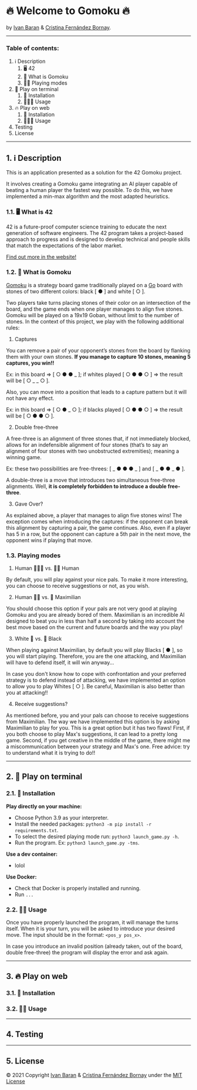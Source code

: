 # 🔥 Welcome to Gomoku 🔥
by [Ivan Baran](https://github.com/42ibaran) & [Cristina Fernández Bornay](https://github.com/CristinaFdezBornay).
___
### Table of contents:
1. ℹ️ Description
    1. 🖥️ 4️2
    2. 🧮 What is Gomoku
    3. 🤹🏽 Playing modes
2. 🤖 Play on terminal
    1. 🔨 Installation
    2. 🏄🏽‍♀️ Usage
3. 🔥 Play on web
    1. 🔨 Installation
    2. 🏄🏽‍♀️ Usage
4. Testing
5. License
___
## 1. ℹ️ **Description**

This is an application presented as a solution for the 42 Gomoku project.

It involves creating a Gomoku game integrating an AI player capable of beating a human
player the fastest way possible. To do this, we have implemented a min-max algorithm and
the most adapted heuristics.

### 1.1. 🖥️ **What is 4️2**

42 is a future-proof computer science training to educate the next generation of
software engineers. The 42 program takes a project-based approach to progress and
is designed to develop technical and people skills that match the expectations of
the labor market.

[Find out more in the website!](https://42.fr/en/homepage/)

### 1.2. 🧮 **What is Gomoku**

[Gomoku](https://en.wikipedia.org/wiki/Gomoku) is a strategy board game traditionally
played on a [Go](https://en.wikipedia.org/wiki/Go_%28game%29) board with stones of
two different colors: black [ ● ] and white [ ○ ].

Two players take turns placing stones of their color on an intersection of the board,
and the game ends when one player manages to align five stones. Gomoku will be played
on a 19x19 Goban, without limit to the number of stones. In the context of this project,
we play with the following additional rules:

1. Captures

You can remove a pair of your opponent’s stones from the board by flanking them with your own stones.
**If you manage to capture 10 stones, meaning 5 captures, you win!!**

Ex: in this board => [ ○ ● ● _ ]; if whites played [ ○ ● ● ○ ] => the result will be [ ○ _ _ ○ ].

Also, you can move into a position that leads to a capture pattern but it will not have any effect.

Ex: in this board => [ ○ ● _ ○ ]; if blacks played [ ○ ● ● ○ ] => the result will be [ ○ ● ● ○ ].

2. Double free-three

A free-three is an alignment of three stones that, if not immediately blocked, allows for
an indefensible alignment of four stones (that’s to say an alignment of four stones with
two unobstructed extremities); meaning a winning game.

Ex: these two possibilities are free-threes: [ _ ● ● ● _ ] and [ _ ● ● _ ● ].

A double-three is a move that introduces two simultaneous free-three alignments.
Well, **it is completely forbidden to introduce a double free-three**.

3. Gave Over?

As explained above, a player that manages to align five stones wins! The exception comes
when introducing the captures: if the opponent can break this alignment by capturing a pair,
the game continues. Also, even if a player has 5 in a row, but the opponent can capture a 5th
pair in the next move, the opponent wins if playing that move.

### 1.3. **Playing modes**

1. Human 🦹🏽‍♀️ vs. 🦹🏽 Human

By default, you will play against your nice pals. To make it more interesting, you can choose
to receive suggestions or not, as you wish.

2. Human 🥷🏽 vs. 🧠 Maximilian

You should choose this option if your pals are not very good at playing Gomoku and you are
already bored of them. Maximilian is an incredible AI designed to beat you in less than
half a second by taking into account the best move based on the current and future boards and
the way you play!

3. White 🤍 vs. 🖤 Black

When playing against Maximilian, by default you will play Blacks [ ● ], so you will start playing.
Therefore, you are the one attacking, and Maximilian will have to defend itself, it will win anyway...

In case you don't know how to cope with confrontation and your preferred strategy is to defend
instead of attacking, we have implemented an option to allow you to play Whites [ ○ ]. Be careful,
Maximilian is also better than you at attacking!!

4. Receive suggestions?

As mentioned before, you and your pals can choose to receive suggestions from Maximilian.
The way we have implemented this option is by asking Maximilian to play for you.
This is a great option but it has two flaws! First, if you both choose to play Max's
suggestions, it can lead to a pretty long game. Second, if you get creative in the middle of the
game, there might me a miscommunication between your strategy and Max's one. Free advice:
try to understand what it is trying to do!!

___
## 2. 🤖 **Play on terminal**

### 2.1. 🔨 **Installation**

**Play directly on your machine:**
- Choose Python 3.9 as your interpreter.
- Install the needed packages: `python3 -m pip install -r requirements.txt`.
- To select the desired playing mode run: `python3 launch_game.py -h`.
- Run the program. Ex: `python3 launch_game.py -tms`.

**Use a dev container:**
- lolol

**Use Docker:**
- Check that Docker is properly installed and running.
- Run `...`

### 2.2. 🤹🏽 **Usage**

Once you have properly launched the program, it will manage the turns itself.
When it is your turn, you will be asked to introduce your desired move.
The input should be in the format: `<pos_y pos_x>`.

In case you introduce an invalid position (already taken, out of the board,
double free-three) the program will display the error and ask again.

___
## 3. 🔥 **Play on web**

### 3.1. 🔨 **Installation**

### 3.2. 🤹🏽 **Usage**

___
## 4. **Testing**

___
## 5. **License**

© 2021 Copyright [Ivan Baran](https://github.com/42ibaran) & [Cristina Fernández Bornay](https://github.com/CristinaFdezBornay) under the [MIT License](https://github.com/42ibaran/gomoku_v2/blob/master/LICENSE)
